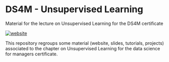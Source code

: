 # DS4M - Unsupervised Learning
Material for the lecture on Unsupervised Learning for the DS4M certificate

[![website](https://github.com/jchiquet/ds4m/workflows/website/badge.svg)](https://jchiquet.github.io/ds4m)

This repository regroups some material (website, slides, tutorials, projects) associated to the chapter on Unsupervised Learning for the data science for managers certificate.

